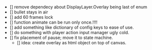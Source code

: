 - [] remove dependecy about DisplayLayer.Overlay being last of enum
- [] bullet stays in air
- [] add 60 frames lock
- [] function animate can be run only once.!!!!
- [] add something like dictionary of config keys to ease of use.
- [] do something with player action input manager ugly cold.
- [] fix placement of pause; move it to state machine.
    - [] idea: create overlay as html object on top of canvas.
